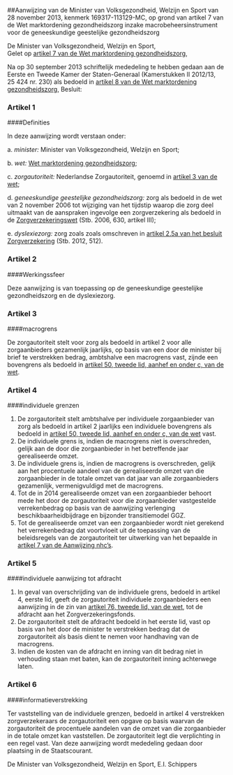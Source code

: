 <meta http-equiv='Content-Type' content='text/html; charset=utf-8' />

##Aanwijzing van de Minister van Volksgezondheid, Welzijn en Sport van 28 november 2013, kenmerk 169317-113129-MC, op grond van artikel 7 van de Wet marktordening gezondheidszorg inzake macrobeheersinstrument voor de geneeskundige geestelijke gezondheidszorg

De Minister van Volksgezondheid, Welzijn en Sport,  
Gelet op [artikel 7 van de Wet marktordening gezondheidszorg](../../../../../../../../wet/wet/marktordening/gezondheidszorg/BWBR0020078/README.md),

Na op 30 september 2013 schriftelijk mededeling te hebben gedaan aan de Eerste en Tweede Kamer der Staten-Generaal (Kamerstukken II 2012/13, 25 424 nr. 230) als bedoeld in [artikel 8 van de Wet marktordening gezondheidszorg](../../../../../../../../wet/wet/marktordening/gezondheidszorg/BWBR0020078/README.md),
Besluit:    

### Artikel  1  

####Definities

In deze aanwijzing wordt verstaan onder: 

a.  *minister:* Minister van Volksgezondheid, Welzijn en Sport;  

b.  *wet:* [Wet marktordening gezondheidszorg](../../../../../../../../wet/wet/marktordening/gezondheidszorg/BWBR0020078/README.md);  

c.  *zorgautoriteit:* Nederlandse Zorgautoriteit, genoemd in [artikel 3 van de wet](../../../../../../../../wet/wet/marktordening/gezondheidszorg/BWBR0020078/README.md);  

d.  *geneeskundige geestelijke gezondheidszorg:* zorg als bedoeld in de wet van 2 november 2006 tot wijziging van het tijdstip waarop die zorg deel uitmaakt van de aanspraken ingevolge een zorgverzekering als bedoeld in de [Zorgverzekeringswet](../../../../../../../../wet/zorgverzekeringswet/BWBR0018450/README.md) (Stb. 2006, 630, artikel III);  

e.  *dyslexiezorg:* zorg zoals zoals omschreven in [artikel 2.5a van het besluit Zorgverzekering](../../../../../../../../AMvB/besluit/zorgverzekering/BWBR0018492/README.md) (Stb. 2012, 512).   

### Artikel  2  

####Werkingssfeer

Deze aanwijzing is van toepassing op de geneeskundige geestelijke gezondheidszorg en de dyslexiezorg. 

### Artikel  3  

####macrogrens

De zorgautoriteit stelt voor zorg als bedoeld in artikel 2 voor alle zorgaanbieders gezamenlijk jaarlijks, op basis van een door de minister bij brief te verstrekken bedrag, ambtshalve een macrogrens vast, zijnde een bovengrens als bedoeld in [artikel 50, tweede lid, aanhef en onder c, van de wet](../../../../../../../../wet/wet/marktordening/gezondheidszorg/BWBR0020078/README.md). 

### Artikel  4  

####individuele grenzen

1.  De zorgautoriteit stelt ambtshalve per individuele zorgaanbieder van zorg als bedoeld in artikel 2 jaarlijks een individuele bovengrens als bedoeld in [artikel 50, tweede lid, aanhef en onder c, van de wet](../../../../../../../../wet/wet/marktordening/gezondheidszorg/BWBR0020078/README.md) vast.   
2.  De individuele grens is, indien de macrogrens niet is overschreden, gelijk aan de door die zorgaanbieder in het betreffende jaar gerealiseerde omzet.   
3.  De individuele grens is, indien de macrogrens is overschreden, gelijk aan het procentuele aandeel van de gerealiseerde omzet van die zorgaanbieder in de totale omzet van dat jaar van alle zorgaanbieders gezamenlijk, vermenigvuldigd met de macrogrens.   
4.  Tot de in 2014 gerealiseerde omzet van een zorgaanbieder behoort mede het door de zorgautoriteit voor die zorgaanbieder vastgestelde verrekenbedrag op basis van de aanwijzing verlenging beschikbaarheidbijdrage en bijzonder transitiemodel GGZ.   
5.  Tot de gerealiseerde omzet van een zorgaanbieder wordt niet gerekend het verrekenbedrag dat voortvloeit uit de toepassing van de beleidsregels van de zorgautoriteit ter uitwerking van het bepaalde in [artikel 7 van de Aanwijzing nhc’s](../../../../../../../../wet/wet/marktordening/gezondheidszorg/BWBR0020078/README.md).  

### Artikel  5  

####individuele aanwijzing tot afdracht

1.  In geval van overschrijding van de individuele grens, bedoeld in artikel 4, eerste lid, geeft de zorgautoriteit individuele zorgaanbieders een aanwijzing in de zin van [artikel 76, tweede lid, van de wet](../../../../../../../../wet/wet/marktordening/gezondheidszorg/BWBR0020078/README.md), tot de afdracht aan het Zorgverzekeringsfonds.   
2.  De zorgautoriteit stelt de afdracht bedoeld in het eerste lid, vast op basis van het door de minister te verstrekken bedrag dat de zorgautoriteit als basis dient te nemen voor handhaving van de macrogrens.   
3.  Indien de kosten van de afdracht en inning van dit bedrag niet in verhouding staan met baten, kan de zorgautoriteit inning achterwege laten.  

### Artikel  6  

####informatieverstrekking

Ter vaststelling van de individuele grenzen, bedoeld in artikel 4 verstrekken zorgverzekeraars de zorgautoriteit een opgave op basis waarvan de zorgautoriteit de procentuele aandelen van de omzet van die zorgaanbieder in de totale omzet kan vaststellen. De zorgautoriteit legt die verplichting in een regel vast. 
Van deze aanwijzing wordt mededeling gedaan door plaatsing in de Staatscourant.  

De 
Minister van Volksgezondheid, Welzijn en Sport, 
E.I. Schippers     
